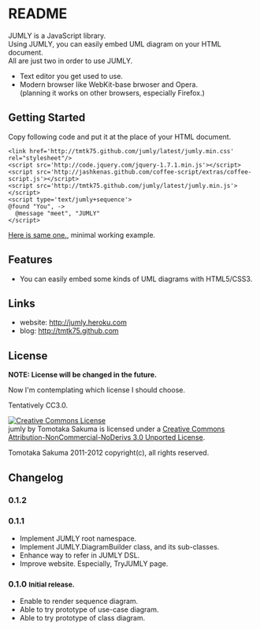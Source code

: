 #  README

JUMLY is a JavaScript library.  
Using JUMLY, you can easily embed UML diagram on your HTML document.  
All are just two in order to use JUMLY.

- Text editor you get used to use.
- Modern browser like WebKit-base brwoser and Opera.  
  (planning it works on other browsers, especially Firefox.)


## Getting Started
Copy following code and put it at the place of your HTML document.

    <link href='http://tmtk75.github.com/jumly/latest/jumly.min.css' rel="stylesheet"/>
    <script src='http://code.jquery.com/jquery-1.7.1.min.js'></script>
    <script src='http://jashkenas.github.com/coffee-script/extras/coffee-script.js'></script>
    <script src='http://tmtk75.github.com/jumly/latest/jumly.min.js'></script>
    <script type='text/jumly+sequence'>
    @found "You", ->
      @message "meet", "JUMLY"
    </script>

[Here is same one.](/min-working.html), minimal working example.


## Features

- You can easily embed some kinds of UML diagrams with HTML5/CSS3.


## Links

- website: <http://jumly.heroku.com>
- blog: <http://tmtk75.github.com>


## License
**NOTE: License will be changed in the future.**

Now I'm contemplating which license I should choose.

Tentatively CC3.0.

<a rel="license" href="http://creativecommons.org/licenses/by-nc-nd/3.0/"><img alt="Creative Commons License" style="border-width:0" src="http://i.creativecommons.org/l/by-nc-nd/3.0/88x31.png" /></a><br /><span xmlns:dct="http://purl.org/dc/terms/" property="dct:title">jumly</span> by <span xmlns:cc="http://creativecommons.org/ns#" property="cc:attributionName">Tomotaka Sakuma</span> is licensed under a <a rel="license" href="http://creativecommons.org/licenses/by-nc-nd/3.0/">Creative Commons Attribution-NonCommercial-NoDerivs 3.0 Unported License</a>.

Tomotaka Sakuma 2011-2012 copyright(c), all rights reserved.


## Changelog

### 0.1.2

### 0.1.1
- Implement JUMLY root namespace.
- Implement JUMLY.DiagramBuilder class, and its sub-classes.
- Enhance way to refer in JUMLY DSL.
- Improve website. Especially, TryJUMLY page.

### 0.1.0 <small>Initial release.</small>
- Enable to render sequence diagram.
- Able to try prototype of use-case diagram.
- Able to try prototype of class diagram.
